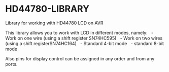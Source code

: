 # HD44780-LIBRARY
Library for working with HD44780 LCD on AVR

This library allows you to work with LCD in different modes, namely:
  - Work on one wire (using a shift register SN74HC595)
  - Work on two wires (using a shift registerSN74HC164)
  - Standard 4-bit mode
  - standard 8-bit mode

Also pins for display control can be assigned in any order and from any ports.
